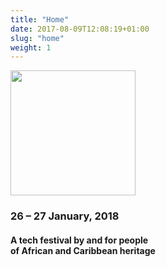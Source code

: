 ```yaml
---
title: "Home"
date: 2017-08-09T12:08:19+01:00
slug: "home"
weight: 1
---
```


<img src="img/aft-logo-white.png" width="200px">


### 26 – 27 January, 2018


#### A tech festival by and for people <br> of African and Caribbean heritage